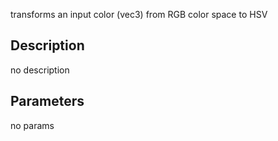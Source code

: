 transforms an input color (vec3) from RGB color space to HSV




## Description
no description
## Parameters
no params